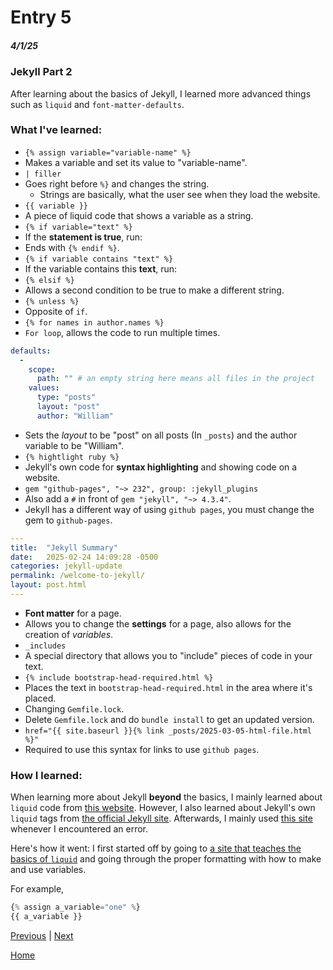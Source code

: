 # Entry 5
##### 4/1/25

### Jekyll Part 2
After learning about the basics of Jekyll, I learned more advanced things such as `liquid` and `font-matter-defaults`.
### What I've learned:
* `{% assign variable="variable-name" %}`
 * Makes a variable and set its value to "variable-name".
* `| filler`
 * Goes right before `%}` and changes the string.
   * Strings are basically, what the user see when they load the website.
* `{{ variable }}`
 * A piece of liquid code that shows a variable as a string.
* `{% if variable="text" %}`
 * If the **statement is true**, run:
  * Ends with `{% endif %}`.
* `{% if variable contains "text" %}`
 * If the variable contains this **text**, run:
* `{% elsif %}`
 * Allows a second condition to be true to make a different string.
* `{% unless %}`
 * Opposite of `if`.
* `{% for names in author.names %}`
 * `For loop`, allows the code to run multiple times.
``` yaml
defaults:
  -
    scope:
      path: "" # an empty string here means all files in the project
    values:
      type: "posts"
      layout: "post"
      author: "William"
```
  * Sets the _layout_ to be "post" on all posts (In `_posts`) and the author variable to be "William".
 * `{% hightlight ruby %}`
  * Jekyll's own code for **syntax highlighting** and showing code on a website.
* `gem "github-pages", "~> 232", group: :jekyll_plugins`
 * Also add a `#` in front of `gem "jekyll", "~> 4.3.4"`.
  * Jekyll has a different way of using `github pages`, you must change the gem to `github-pages`.
``` yaml
---
title:  "Jekyll Summary"
date:   2025-02-24 14:09:28 -0500
categories: jekyll-update
permalink: /welcome-to-jekyll/
layout: post.html
---
```
 * **Font matter** for a page.
 * Allows you to change the **settings** for a page, also allows for the creation of _variables_.
* `_includes`
 * A special directory that allows you to "include" pieces of code in your text.
 * `{% include bootstrap-head-required.html %}`
  * Places the text in `bootstrap-head-required.html` in the area where it's placed.
* Changing `Gemfile.lock`.
 * Delete `Gemfile.lock` and do `bundle install` to get an updated version.
* `href="{{ site.baseurl }}{% link _posts/2025-03-05-html-file.html %}"`
 * Required to use this syntax for links to use `github pages`.
### How I learned:
When learning more about Jekyll **beyond** the basics, I mainly learned about `liquid` code from [this website](https://shopify.github.io/liquid/basics/introduction/). However, I also learned about Jekyll's own `liquid` tags from [the official Jekyll site](https://jekyllrb.com/).
Afterwards, I mainly used [this site](https://talk.jekyllrb.com/) whenever I encountered an error.

Here's how it went:
I first started off by going to [a site that teaches the basics of `liquid`](https://shopify.github.io/liquid/basics/introduction/) and going through the proper formatting with how to make and use variables.

For example,
``` javascript
{% assign a_variable="one" %}
{{ a_variable }}
```



[Previous](entry04.md) | [Next](entry06.md)

[Home](../README.md)
